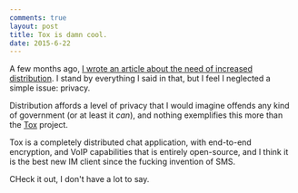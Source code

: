 ```yaml
---
comments: true
layout: post
title: Tox is damn cool. 
date: 2015-6-22
---
```


A few months ago, [I wrote an article about the need of increased distribution](/2015/02/23/the-issue-is-centralization.html). I stand by everything I said in that, but I feel I neglected a simple issue: privacy. 

Distribution affords a level of privacy that I would imagine offends any kind of government (or at least it *can*), and nothing exemplifies this more than the [Tox](https://tox.im) project.

Tox is a completely distributed chat application, with end-to-end encryption, and VoIP capabilities that is entirely open-source, and I think it is the best new IM client since the fucking invention of SMS. 

CHeck it out, I don't have a lot to say. 
